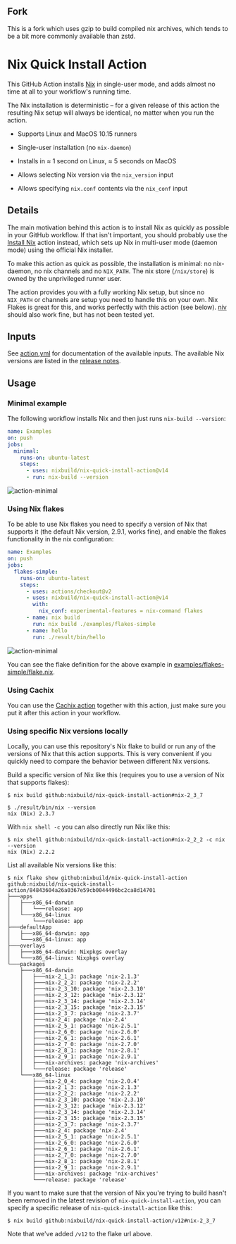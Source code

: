 ## Fork

This is a fork which uses gzip to build compiled nix archives, which tends to be a bit more commonly available than zstd.

# Nix Quick Install Action

This GitHub Action installs [Nix](https://nixos.org/nix/) in single-user mode,
and adds almost no time at all to your workflow's running time.

The Nix installation is deterministic &ndash; for a given
release of this action the resulting Nix setup will always be identical, no
matter when you run the action.

* Supports Linux and MacOS 10.15 runners

* Single-user installation (no `nix-daemon`)

* Installs in &asymp; 1 second on Linux, &asymp; 5 seconds on MacOS

* Allows selecting Nix version via the `nix_version` input

* Allows specifying `nix.conf` contents via the `nix_conf` input

## Details

The main motivation behind this action is to install Nix as quickly as possible
in your GitHub workflow. If that isn't important, you should probably use the
[Install Nix](https://github.com/marketplace/actions/install-nix) action
instead, which sets up Nix in multi-user mode (daemon mode) using the official
Nix installer.

To make this action as quick as possible, the installation is minimal: no
nix-daemon, no nix channels and no `NIX_PATH`. The nix store (`/nix/store`) is
owned by the unprivileged runner user.

The action provides you with a fully working Nix setup, but since no `NIX_PATH`
or channels are setup you need to handle this on your own. Nix Flakes is great
for this, and works perfectly with this action (see below).
[niv](https://github.com/nmattia/niv) should also work fine, but has not been
tested yet.

## Inputs

See [action.yml](action.yml) for documentation of the available inputs.
The available Nix versions are listed in the [release
notes](https://github.com/nixbuild/nix-quick-install-action/releases/latest).

## Usage

### Minimal example

The following workflow installs Nix and then just runs
`nix-build --version`:

```yaml
name: Examples
on: push
jobs:
  minimal:
    runs-on: ubuntu-latest
    steps:
      - uses: nixbuild/nix-quick-install-action@v14
      - run: nix-build --version
```

![action-minimal](examples/action-minimal.png)

### Using Nix flakes

To be able to use Nix flakes you need to specify a version of Nix that supports
it (the default Nix version, 2.9.1, works fine), and enable the flakes
functionality in the nix configuration:

```yaml
name: Examples
on: push
jobs:
  flakes-simple:
    runs-on: ubuntu-latest
    steps:
      - uses: actions/checkout@v2
      - uses: nixbuild/nix-quick-install-action@v14
        with:
          nix_conf: experimental-features = nix-command flakes
      - name: nix build
        run: nix build ./examples/flakes-simple
      - name: hello
        run: ./result/bin/hello
```

![action-minimal](examples/action-flakes-simple.png)

You can see the flake definition for the above example in
[examples/flakes-simple/flake.nix](examples/flakes-simple/flake.nix).

### Using Cachix

You can use the [Cachix action](https://github.com/marketplace/actions/cachix)
together with this action, just make sure you put it after this action in your
workflow.

### Using specific Nix versions locally

Locally, you can use this repository's Nix flake to build or run any of the
versions of Nix that this action supports. This is very convenient if you
quickly need to compare the behavior between different Nix versions.

Build a specific version of Nix like this (requires you to use a version of Nix
that supports flakes):

```
$ nix build github:nixbuild/nix-quick-install-action#nix-2_3_7

$ ./result/bin/nix --version
nix (Nix) 2.3.7
```

With `nix shell -c` you can also directly run Nix like this:

```
$ nix shell github:nixbuild/nix-quick-install-action#nix-2_2_2 -c nix --version
nix (Nix) 2.2.2
```

List all available Nix versions like this:

```
$ nix flake show github:nixbuild/nix-quick-install-action
github:nixbuild/nix-quick-install-action/84843604a26a0367e59cb0044496bc2ca8d14701
├───apps
│   ├───x86_64-darwin
│   │   └───release: app
│   └───x86_64-linux
│       └───release: app
├───defaultApp
│   ├───x86_64-darwin: app
│   └───x86_64-linux: app
├───overlays
│   ├───x86_64-darwin: Nixpkgs overlay
│   └───x86_64-linux: Nixpkgs overlay
└───packages
    ├───x86_64-darwin
    │   ├───nix-2_1_3: package 'nix-2.1.3'
    │   ├───nix-2_2_2: package 'nix-2.2.2'
    │   ├───nix-2_3_10: package 'nix-2.3.10'
    │   ├───nix-2_3_12: package 'nix-2.3.12'
    │   ├───nix-2_3_14: package 'nix-2.3.14'
    │   ├───nix-2_3_15: package 'nix-2.3.15'
    │   ├───nix-2_3_7: package 'nix-2.3.7'
    │   ├───nix-2_4: package 'nix-2.4'
    │   ├───nix-2_5_1: package 'nix-2.5.1'
    │   ├───nix-2_6_0: package 'nix-2.6.0'
    │   ├───nix-2_6_1: package 'nix-2.6.1'
    │   ├───nix-2_7_0: package 'nix-2.7.0'
    │   ├───nix-2_8_1: package 'nix-2.8.1'
    │   ├───nix-2_9_1: package 'nix-2.9.1'
    │   ├───nix-archives: package 'nix-archives'
    │   └───release: package 'release'
    └───x86_64-linux
        ├───nix-2_0_4: package 'nix-2.0.4'
        ├───nix-2_1_3: package 'nix-2.1.3'
        ├───nix-2_2_2: package 'nix-2.2.2'
        ├───nix-2_3_10: package 'nix-2.3.10'
        ├───nix-2_3_12: package 'nix-2.3.12'
        ├───nix-2_3_14: package 'nix-2.3.14'
        ├───nix-2_3_15: package 'nix-2.3.15'
        ├───nix-2_3_7: package 'nix-2.3.7'
        ├───nix-2_4: package 'nix-2.4'
        ├───nix-2_5_1: package 'nix-2.5.1'
        ├───nix-2_6_0: package 'nix-2.6.0'
        ├───nix-2_6_1: package 'nix-2.6.1'
        ├───nix-2_7_0: package 'nix-2.7.0'
        ├───nix-2_8_1: package 'nix-2.8.1'
        ├───nix-2_9_1: package 'nix-2.9.1'
        ├───nix-archives: package 'nix-archives'
        └───release: package 'release'
```

If you want to make sure that the version of Nix you're trying to build hasn't
been removed in the latest revision of `nix-quick-install-action`, you can
specify a specific release of `nix-quick-install-action` like this:

```
$ nix build github:nixbuild/nix-quick-install-action/v12#nix-2_3_7
```

Note that we've added `/v12` to the flake url above.
